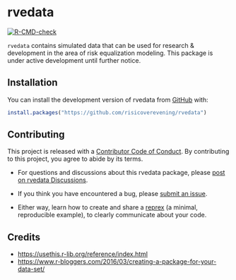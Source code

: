 
<!-- README.md is generated from README.Rmd. Please edit that file -->

# rvedata

<!-- badges: start -->

[![R-CMD-check](https://github.com/tidymodels/rvedata/actions/workflows/R-CMD-check.yaml/badge.svg)](https://github.com/tidymodels/rvedata/actions/workflows/R-CMD-check.yaml)
<!-- badges: end -->

`rvedata` contains simulated data that can be used for research &
development in the area of risk equalization modeling. This package is
under active development until further notice.

## Installation

You can install the development version of rvedata from
[GitHub](https://github.com/risicoverevening/rvedata.git) with:

``` r
install.packages("https://github.com/risicoverevening/rvedata")
```

## Contributing

This project is released with a [Contributor Code of
Conduct](https://contributor-covenant.org/version/2/1/CODE_OF_CONDUCT.html).
By contributing to this project, you agree to abide by its terms.

- For questions and discussions about this rvedata package, please [post
  on rvedata
  Discussions](https://github.com/risicoverevening/rvedata/discussions).

- If you think you have encountered a bug, please [submit an
  issue](https://github.com/tidymodels/rvedata/issues).

- Either way, learn how to create and share a
  [reprex](https://reprex.tidyverse.org/articles/articles/learn-reprex.html)
  (a minimal, reproducible example), to clearly communicate about your
  code.

## Credits

- <https://usethis.r-lib.org/reference/index.html>
- <https://www.r-bloggers.com/2016/03/creating-a-package-for-your-data-set/>
